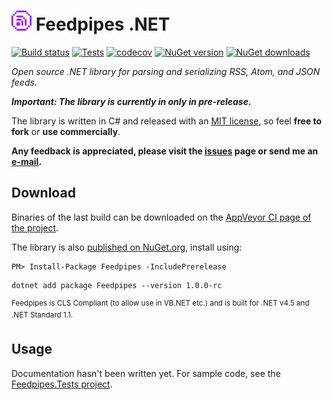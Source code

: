 ![Feedpipes logo](https://raw.githubusercontent.com/tompazourek/Feedpipes/master/assets/logo_32.png) Feedpipes .NET
==============

[![Build status](https://img.shields.io/appveyor/ci/tompazourek/feedpipes.svg)](https://ci.appveyor.com/project/tompazourek/feedpipes)
[![Tests](https://img.shields.io/appveyor/tests/tompazourek/feedpipes.svg)](https://ci.appveyor.com/project/tompazourek/feedpipes/build/tests)
[![codecov](https://codecov.io/gh/tompazourek/Feedpipes/branch/master/graph/badge.svg?token=QTXA34723S)](https://codecov.io/gh/tompazourek/Feedpipes)
[![NuGet version](https://img.shields.io/nuget/v/Feedpipes.svg)](https://www.nuget.org/packages/Feedpipes/)
[![NuGet downloads](https://img.shields.io/nuget/dt/Feedpipes.svg)](https://www.nuget.org/packages/Feedpipes/)

*Open source .NET library for parsing and serializing RSS, Atom, and JSON feeds.*

***Important: The library is currently in only in pre-release.***

The library is written in C# and released with an [MIT license](https://raw.githubusercontent.com/tompazourek/Feedpipes/master/LICENSE), so feel **free to fork** or **use commercially**.

**Any feedback is appreciated, please visit the [issues](https://github.com/tompazourek/Feedpipes/issues?state=open) page or send me an [e-mail](mailto:tom.pazourek@gmail.com).**

Download
--------

Binaries of the last build can be downloaded on the [AppVeyor CI page of the project](https://ci.appveyor.com/project/tompazourek/feedpipes/build/artifacts).

The library is also [published on NuGet.org](https://www.nuget.org/packages/Feedpipes/), install using:

```
PM> Install-Package Feedpipes -IncludePrerelease
```

```
dotnet add package Feedpipes --version 1.0.0-rc
```

<sup>Feedpipes is CLS Compliant (to allow use in VB.NET etc.) and is built for .NET v4.5 and .NET Standard 1.1.</sup>


Usage
-----

Documentation hasn't been written yet. For sample code, see the [Feedpipes.Tests project](https://github.com/tompazourek/Feedpipes/tree/master/tests/Feedpipes.Tests).